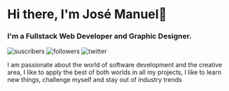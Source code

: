 # Hi there, I'm José Manuel👋
### I'm a Fullstack Web Developer and Graphic Designer.

![suscribers](https://img.shields.io/youtube/channel/subscribers/UCPpoBoAnh5A9tEXwrBepsBA?color=%23c4302b&style=social)
![followers](https://img.shields.io/github/followers/JoseCGDEV?style=social)
![twitter](https://img.shields.io/twitter/follow/Jose_cgd?style=social)

I am passionate about the world of software development and the creative area, I like to apply the best of both worlds in all my projects, I like to learn new things, challenge myself and stay out of industry trends
